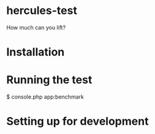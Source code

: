 # hercules-test
How much can you lift?

# Installation

# Running the test
$ console.php app:benchmark

# Setting up for development
